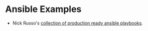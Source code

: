 # Ansible Examples

- Nick Russo's [collection of production ready ansible
  playbooks](http://njrusmc.net/code/code.html).

